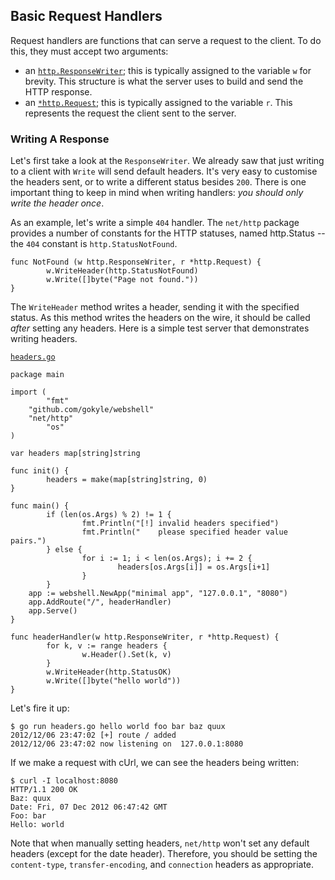 ## Basic Request Handlers

Request handlers are functions that can serve a request to the client. To do
this, they must accept two arguments:

* an [`http.ResponseWriter`](http://golang.org/pkg/net/http/#ResponseWriter);
this is typically assigned to the variable `w` for brevity. This structure
is what the server uses to build and send the HTTP response.
* an [`*http.Request`](http://golang.org/pkg/net/http/#Request); this is
typically assigned to the variable `r`. This represents the request the client
sent to the server.

### Writing A Response
Let's first take a look at the `ResponseWriter`. We already saw that just
writing to a client with `Write` will send default headers. It's very easy
to customise the headers sent, or to write a different status besides `200`.
There is one important thing to keep in mind when writing handlers: *you should
only write the header once*.

As an example, let's write a simple `404` handler. The `net/http` package
provides a number of constants for the HTTP statuses, named http.Status<Status>
-- the `404` constant is `http.StatusNotFound`.

```
func NotFound (w http.ResponseWriter, r *http.Request) {
        w.WriteHeader(http.StatusNotFound)
        w.Write([]byte("Page not found."))
}
```

The `WriteHeader` method writes a header, sending it with the specified status.
As this method writes the headers on the wire, it should be called *after*
setting any headers. Here is a simple test server that demonstrates writing
headers.

[`headers.go`](/examples/basic_handlers/headers.go)

```
package main

import (
        "fmt"
	"github.com/gokyle/webshell"
	"net/http"
        "os"
)

var headers map[string]string

func init() {
        headers = make(map[string]string, 0)
}

func main() {
        if (len(os.Args) % 2) != 1 {
                fmt.Println("[!] invalid headers specified")
                fmt.Println("    please specified header value pairs.")
        } else {
                for i := 1; i < len(os.Args); i += 2 {
                        headers[os.Args[i]] = os.Args[i+1]
                }
        }
	app := webshell.NewApp("minimal app", "127.0.0.1", "8080")
	app.AddRoute("/", headerHandler)
	app.Serve()
}

func headerHandler(w http.ResponseWriter, r *http.Request) {
        for k, v := range headers {
                w.Header().Set(k, v)
        }
        w.WriteHeader(http.StatusOK)
        w.Write([]byte("hello world"))
}
```

Let's fire it up:

```
$ go run headers.go hello world foo bar baz quux
2012/12/06 23:47:02 [+] route / added
2012/12/06 23:47:02 now listening on  127.0.0.1:8080
```

If we make a request with cUrl, we can see the headers being written:

```
$ curl -I localhost:8080
HTTP/1.1 200 OK
Baz: quux
Date: Fri, 07 Dec 2012 06:47:42 GMT
Foo: bar
Hello: world
```

Note that when manually setting headers, `net/http` won't set any default
headers (except for the date header). Therefore, you should be setting
the `content-type`, `transfer-encoding`, and `connection` headers as
appropriate.
